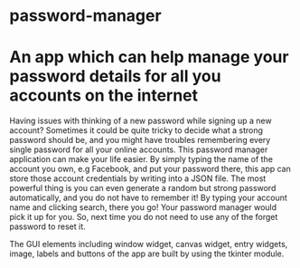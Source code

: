 # password-manager
# An app which can help manage your password details for all you accounts on the internet

Having issues with thinking of a new password while signing up a new account? Sometimes it could be quite tricky to decide 
what a strong password should be, and you might have troubles remembering every single password for all your online accounts.
This password manager application can make your life easier. By simply typing the name of the account you own, e.g Facebook, and
put your password there, this app can store those account credentials by writing into a JSON file. The most powerful thing is you can even 
generate a random but strong password automatically, and you do not have to remember it! By typing your account name and clicking search, 
there you go! Your password manager would pick it up for you. So, next time you do not need to use any of the forget password to reset it.


The GUI elements including window widget, canvas widget, entry widgets, image, labels and buttons of the app are built by using the tkinter module. 
